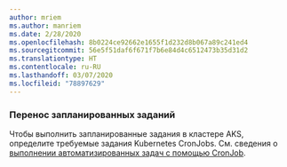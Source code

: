 ```yaml
---
author: mriem
ms.author: manriem
ms.date: 2/28/2020
ms.openlocfilehash: 8b0224ce92662e1655f1d232d8b067a89c241ed4
ms.sourcegitcommit: 56e5f51daf6f671f7b6e84d4c6512473b35d31d2
ms.translationtype: HT
ms.contentlocale: ru-RU
ms.lasthandoff: 03/07/2020
ms.locfileid: "78897629"
---
```

### <a name="migrate-scheduled-jobs"></a>Перенос запланированных заданий

Чтобы выполнить запланированные задания в кластере AKS, определите требуемые задания Kubernetes CronJobs. См. сведения о [выполнении автоматизированных задач с помощью CronJob](https://kubernetes.io/docs/tasks/job/automated-tasks-with-cron-jobs/).
